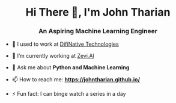 <h1 align="center"> Hi There 👋, I'm John Tharian</h1>
<h3 align="center">An Aspiring Machine Learning Engineer</h3>



- 🔭 I used to work at [DifiNative Technologies](https://difinative.com/)

- 🌱 I’m currently working at [Zevi.AI](https://zevi.ai/)

- 💬 Ask me about **Python and Machine Learning**

- 📫 How to reach me: **https://johntharian.github.io/**

- ⚡ Fun fact: I can binge watch a series in a day
